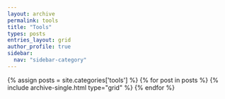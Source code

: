 ```yaml
---
layout: archive
permalink: tools
title: "Tools"
types: posts
entries_layout: grid
author_profile: true
sidebar:
  nav: "sidebar-category"
---
```


<div class="grid__wrapper">
  {% assign posts = site.categories['tools'] %}
  {% for post in posts %}
    {% include archive-single.html type="grid" %}
  {% endfor %}
</div>